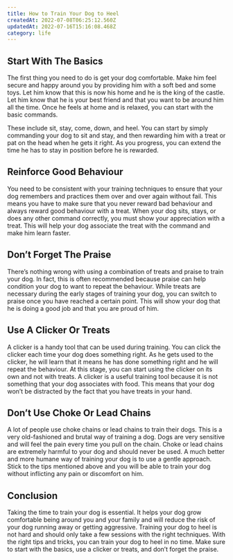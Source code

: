 ```yaml
---
title: How to Train Your Dog to Heel
createdAt: 2022-07-08T06:25:12.560Z
updatedAt: 2022-07-16T15:16:08.468Z
category: life
---
```


## Start With The Basics

The first thing you need to do is get your dog comfortable. Make him feel secure and happy around you by providing him with a soft bed and some toys. Let him know that this is now his home and he is the king of the castle. Let him know that he is your best friend and that you want to be around him all the time. Once he feels at home and is relaxed, you can start with the basic commands.

These include sit, stay, come, down, and heel. You can start by simply commanding your dog to sit and stay, and then rewarding him with a treat or pat on the head when he gets it right. As you progress, you can extend the time he has to stay in position before he is rewarded.

## Reinforce Good Behaviour

You need to be consistent with your training techniques to ensure that your dog remembers and practices them over and over again without fail. This means you have to make sure that you never reward bad behaviour and always reward good behaviour with a treat.
When your dog sits, stays, or does any other command correctly, you must show your appreciation with a treat. This will help your dog associate the treat with the command and make him learn faster.

## Don’t Forget The Praise

There’s nothing wrong with using a combination of treats and praise to train your dog. In fact, this is often recommended because praise can help condition your dog to want to repeat the behaviour.
While treats are necessary during the early stages of training your dog, you can switch to praise once you have reached a certain point. This will show your dog that he is doing a good job and that you are proud of him.

## Use A Clicker Or Treats

A clicker is a handy tool that can be used during training. You can click the clicker each time your dog does something right. As he gets used to the clicker, he will learn that it means he has done something right and he will repeat the behaviour. At this stage, you can start using the clicker on its own and not with treats.
A clicker is a useful training tool because it is not something that your dog associates with food. This means that your dog won’t be distracted by the fact that you have treats in your hand.

## Don’t Use Choke Or Lead Chains

A lot of people use choke chains or lead chains to train their dogs. This is a very old-fashioned and brutal way of training a dog. Dogs are very sensitive and will feel the pain every time you pull on the chain.
Choke or lead chains are extremely harmful to your dog and should never be used. A much better and more humane way of training your dog is to use a gentle approach. Stick to the tips mentioned above and you will be able to train your dog without inflicting any pain or discomfort on him.

## Conclusion

Taking the time to train your dog is essential. It helps your dog grow comfortable being around you and your family and will reduce the risk of your dog running away or getting aggressive.
Training your dog to heel is not hard and should only take a few sessions with the right techniques. With the right tips and tricks, you can train your dog to heel in no time. 
Make sure to start with the basics, use a clicker or treats, and don’t forget the praise.
